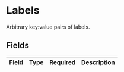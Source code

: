 # Labels

Arbitrary key:value pairs of labels.


## Fields

| Field       | Type        | Required    | Description |
| ----------- | ----------- | ----------- | ----------- |